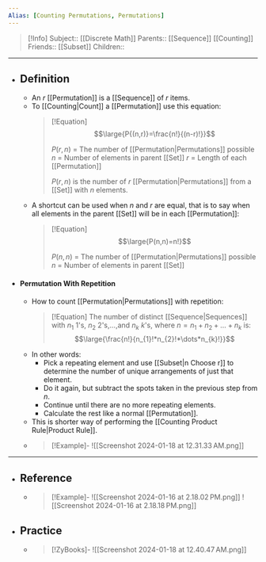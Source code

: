 ```yaml
---
Alias: [Counting Permutations, Permutations]
---
```

> [!Info]
> Subject:: [[Discrete Math]]
> Parents:: [[Sequence]] [[Counting]]
> Friends:: [[Subset]]
> Children:: 
---
- ## Definition
	- An $r$ [[Permutation]] is a [[Sequence]] of $r$ items.
	- To [[Counting|Count]] a [[Permutation]] use this equation:
	  > [!Equation]
	  > $$\large{P{(n,r)}=\frac{n!}{(n-r)!}}$$
	  > 
	  > $P(r,n)$ = The number of [[Permutation|Permutations]] possible
	  > $n$ = Number of elements in parent [[Set]]
	  > $r$ = Length of each [[Permutation]]
	  > 
	  > $P(r,n)$ is the number of $r$ [[Permutation|Permutations]] from a [[Set]] with $n$ elements.
	- A shortcut can be used when $n$ and $r$ are equal, that is to say when all elements in the parent [[Set]] will be in each [[Permutation]]:
	  > [!Equation]
	  > $$\large{P(n,n)=n!}$$
	  > 
	  > $P(n,n)$ = The number of [[Permutation|Permutations]] possible
	  > $n$ = Number of elements in parent [[Set]]
- #### Permutation With Repetition
	- How to count [[Permutation|Permutations]] with repetition:
	  > [!Equation]
	  > The number of distinct [[Sequence|Sequences]] with $n_{1}$ $1$'s, $n_{2}$ $2$'s,...,and $n_{k}$ $k$'s, where $n=n_{1}+n_{2}+\dots+n_{k}$ is:
	  > $$\large{\frac{n!}{n_{1}!*n_{2}!*\dots*n_{k}!}}$$
	- In other words:
		- Pick a repeating element and use [[Subset|n Choose r]] to determine the number of unique arrangements of just that element.
		- Do it again, but subtract the spots taken in the previous step from $n$.
		- Continue until there are no more repeating elements.
		- Calculate the rest like a normal [[Permutation]].
	- This is shorter way of performing the [[Counting Product Rule|Product Rule]].
	- > [!Example]-
	  > ![[Screenshot 2024-01-18 at 12.31.33 AM.png]]
---
- ## Reference
	- > [!Example]-
	  > ![[Screenshot 2024-01-16 at 2.18.02 PM.png]]
	  > ![[Screenshot 2024-01-16 at 2.18.18 PM.png]]
- ## Practice
	- > [!ZyBooks]-
	  > ![[Screenshot 2024-01-18 at 12.40.47 AM.png]]